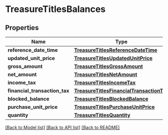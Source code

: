 # TreasureTitlesBalances

## Properties
Name | Type | Description | Notes
------------ | ------------- | ------------- | -------------
**reference_date_time** | [**TreasureTitlesReferenceDateTime**](TreasureTitlesReferenceDateTime.md) |  | 
**updated_unit_price** | [**TreasureTitlesUpdatedUnitPrice**](TreasureTitlesUpdatedUnitPrice.md) |  | 
**gross_amount** | [**TreasureTitlesGrossAmount**](TreasureTitlesGrossAmount.md) |  | 
**net_amount** | [**TreasureTitlesNetAmount**](TreasureTitlesNetAmount.md) |  | 
**income_tax** | [**TreasureTitlesIncomeTax**](TreasureTitlesIncomeTax.md) |  | 
**financial_transaction_tax** | [**TreasureTitlesFinancialTransactionTax**](TreasureTitlesFinancialTransactionTax.md) |  | [optional] 
**blocked_balance** | [**TreasureTitlesBlockedBalance**](TreasureTitlesBlockedBalance.md) |  | 
**purchase_unit_price** | [**TreasureTitlesPurchaseUnitPrice**](TreasureTitlesPurchaseUnitPrice.md) |  | 
**quantity** | [**TreasureTitlesQuantity**](TreasureTitlesQuantity.md) |  | 

[[Back to Model list]](../README.md#documentation-for-models) [[Back to API list]](../README.md#documentation-for-api-endpoints) [[Back to README]](../README.md)

